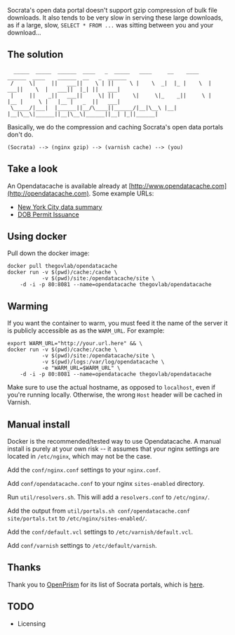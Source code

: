 Socrata's open data portal doesn't support gzip compression of bulk file
downloads.  It also tends to be very slow in serving these large downloads, as
if a large, slow, `SELECT * FROM ...` was sitting between you and your
download...

## The solution

```
  _____  _____  ______  ____   _  _____   ____     __    ____    ______  ____    ______  __   _  ______
 /     \|     ||   ___||    \ | ||     \ |    \  _|  |_ |    \  |   ___||    \  |   ___||  |_| ||   ___|
 |     ||    _||   ___||     \| ||      \|     \|_    _||     \ |   |__ |     \ |   |__ |   _  ||   ___|
 \_____/|___|  |______||__/\____||______/|__|\__\ |__|  |__|\__\|______||__|\__\|______||__| |_||______|
```

Basically, we do the compression and caching Socrata's open data portals don't
do.

```
(Socrata) --> (nginx gzip) --> (varnish cache) --> (you)
```

## Take a look

An Opendatacache is available already at
[http://www.opendatacache.com](http://opendatacache.com).  Some example URLs:

* [New York City data summary](http://www.opendatacache.com/data.cityofnewyork.us/data.json)
* [DOB Permit Issuance](http://www.opendatacache.com/data.cityofnewyork.us/api/views/td5q-ry6d/rows.csv)

## Using docker

Pull down the docker image:

```
docker pull thegovlab/opendatacache
docker run -v $(pwd)/cache:/cache \
           -v $(pwd)/site:/opendatacache/site \
    -d -i -p 80:8081 --name=opendatacache thegovlab/opendatacache
```
## Warming

If you want the container to warm, you must feed it the name of the server it
is publicly accessible as as the `WARM_URL`. For example:

```
export WARM_URL="http://your.url.here" && \
docker run -v $(pwd)/cache:/cache \
           -v $(pwd)/site:/opendatacache/site \
           -v $(pwd)/logs:/var/log/opendatacache \
           -e "WARM_URL=$WARM_URL" \
    -d -i -p 80:8081 --name=opendatacache thegovlab/opendatacache
```

Make sure to use the actual hostname, as opposed to `localhost`, even if you're
running locally.  Otherwise, the wrong `Host` header will be cached in Varnish.

## Manual install

Docker is the recommended/tested way to use Opendatacache.  A manual install is
purely at your own risk -- it assumes that your nginx settings are located in
`/etc/nginx`, which may not be the case.

Add the `conf/nginx.conf` settings to your `nginx.conf`.

Add `conf/opendatacache.conf` to your nginx `sites-enabled` directory.

Run `util/resolvers.sh`.  This will add a `resolvers.conf` to `/etc/nginx/`.

Add the output from `util/portals.sh conf/opendatacache.conf site/portals.txt` to
`/etc/nginx/sites-enabled/`.

Add the `conf/default.vcl` settings to `/etc/varnish/default.vcl`.

Add `conf/varnish` settings to `/etc/default/varnish`.

## Thanks

Thank you to [OpenPrism](https://github.com/tlevine/openprism) for its list of
Socrata portals, which is
[here](https://github.com/tlevine/openprism/blob/gh-pages/src/index.js#L24).

## TODO

* Licensing
